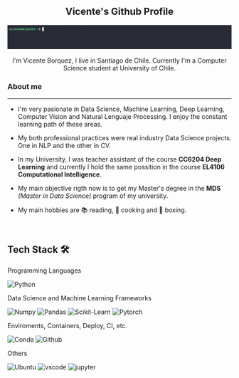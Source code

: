 <div align="center">
<h2> Vicente's Github Profile</h2>
</div>
<div align="center" width="50">
<img src="assets/welcome_g.gif" alt="Welcome!" width="1080"/>
</div>

<div align="center">

I'm Vicente Borquez, I live in Santiago de Chile. Currently I'm a Computer Science student at University of Chile. 


</div>


### About me

---
- I'm very pasionate in Data Science, Machine Learning, Deep Learning, Computer Vision and Natural Lenguaje Processing. I enjoy the constant learning path of these areas.

- My both professional practices were real industry Data Science projects. One in NLP and the other in CV.

- In my University, I was teacher assistant of the course **CC6204 Deep Learning** and currently I hold the same possition in the course **EL4106 Computational Intelligence**.

- My main objective rigth now is to get my Master's degree in the **MDS** *(Master in Data Science)* program of my university.

- My main hobbies are 📚 reading, 🍳 cooking and 🥊 boxing.

</div>


<br>

## Tech Stack 🛠️

Programming Languages

![Python](https://img.shields.io/badge/Python-FFD43B?style=flat-square&logo=python&logoColor=blue)


Data Science and Machine Learning Frameworks

![Numpy](https://img.shields.io/badge/Numpy-777BB4?style=flat-square&logo=numpy&logoColor=white])
![Pandas](https://img.shields.io/badge/Pandas-2C2D72?style=flat-square&logo=pandas&logoColor=white])
![Scikit-Learn](https://img.shields.io/badge/scikit_learn-F7931E?style=flat-square&logo=scikit-learn&logoColor=white])
![Pytorch](https://img.shields.io/badge/PyTorch-EE4C2C?style=flat-square&logo=pytorch&logoColor=white])


Enviroments, Containers, Deploy, CI, etc.

![Conda](https://img.shields.io/badge/conda-342B029.svg?&style=flat-square&logo=anaconda&logoColor=white)
![Github](https://img.shields.io/badge/GitHub-100000?style=flat-square&logo=github&logoColor=white)



Others

![Ubuntu](https://img.shields.io/badge/Ubuntu-E95420?style=flat-square&logo=ubuntu&logoColor=white)
![vscode](https://img.shields.io/badge/VSCode-0078D4?style=flat-square&logo=visual%20studio%20code&logoColor=white)
![jupyter](https://img.shields.io/badge/Jupyter-F37626.svg?&style=flat-square&logo=Jupyter&logoColor=white)

